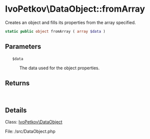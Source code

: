 # IvoPetkov\DataObject::fromArray

Creates an object and fills its properties from the array specified.

```php
static public object fromArray ( array $data )
```

## Parameters

&nbsp;&nbsp;&nbsp;&nbsp;&nbsp;&nbsp;`$data`

&nbsp;&nbsp;&nbsp;&nbsp;&nbsp;&nbsp;&nbsp;&nbsp;&nbsp;&nbsp;&nbsp;&nbsp;The data used for the object properties.

## Returns

&nbsp;&nbsp;&nbsp;&nbsp;&nbsp;&nbsp;

## Details

Class: [IvoPetkov\DataObject](ivopetkov.dataobject.class.md)

File: /src/DataObject.php

